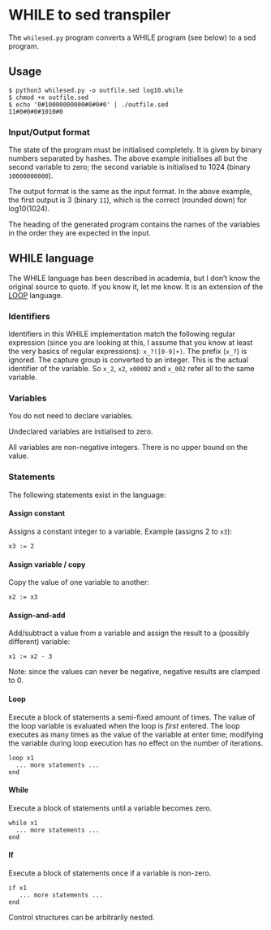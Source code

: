 # WHILE to sed transpiler

The `whilesed.py` program converts a WHILE program (see below) to a sed program.

## Usage

```
$ python3 whilesed.py -o outfile.sed log10.while
$ chmod +x outfile.sed
$ echo '0#10000000000#0#0#0' | ./outfile.sed
11#0#0#0#1010#0
```

### Input/Output format

The state of the program must be initialised completely. It is given by binary numbers separated by hashes. The above example initialises all but the second variable to zero; the second variable is initialised to 1024 (binary `10000000000`).

The output format is the same as the input format. In the above example, the first output is 3 (binary `11`), which is the correct (rounded down) for log10(1024).

The heading of the generated program contains the names of the variables in the order they are expected in the input.

## WHILE language

The WHILE language has been described in academia, but I don’t know the original source to quote. If you know it, let me know. It is an extension of the [LOOP](https://en.wikipedia.org/wiki/LOOP_(programming_language)) language.

### Identifiers

Identifiers in this WHILE implementation match the following regular expression (since you are looking at this, I assume that you  know at least the very basics of regular expressions): `x_?([0-9]+)`. The prefix (`x_?`) is ignored. The capture group is converted to an integer. This is the actual identifier of the variable. So `x_2`, `x2`, `x00002` and `x_002` refer all to the same variable.

### Variables

You do not need to declare variables.

Undeclared variables are initialised to zero.

All variables are non-negative integers. There is no upper bound on the value.

### Statements

The following statements exist in the language:

#### Assign constant

Assigns a constant integer to a variable. Example (assigns 2 to `x3`):

```
x3 := 2
```

#### Assign variable / copy

Copy the value of one variable to another:

```
x2 := x3
```

#### Assign-and-add

Add/subtract a value from a variable and assign the result to a (possibly different) variable:

```
x1 := x2 - 3
```

Note: since the values can never be negative, negative results are clamped to 0.

#### Loop

Execute a block of statements a semi-fixed amount of times. The value of the loop variable is evaluated when the loop is *first* entered. The loop executes as many times as the value of the variable at enter time; modifying the variable during loop execution has no effect on the number of iterations.

```
loop x1
  ... more statements ...
end
```

#### While

Execute a block of statements until a variable becomes zero.

```
while x1
  ... more statements ...
end
```

#### If

Execute a block of statements once if a variable is non-zero.

```
if x1
   ... more statements ...
end
```

Control structures can be arbitrarily nested.
